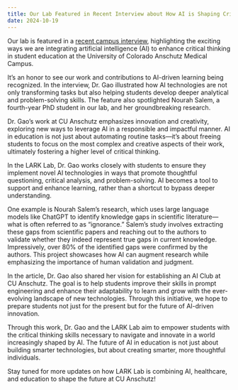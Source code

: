```yaml
---
title: Our Lab Featured in Recent Interview about How AI is Shaping Critical Thinking at CU Anschutz
date: 2024-10-19
---
```



Our lab is featured in a [recent campus interview](https://news.cuanschutz.edu/dbmi/ai-in-graduate-education), highlighting the exciting ways we are integrating artificial intelligence (AI) to enhance critical thinking in student education at the University of Colorado Anschutz Medical Campus. <!--more-->

It’s an honor to see our work and contributions to AI-driven learning being recognized. In the interview, Dr. Gao illustrated how AI technologies are not only transforming tasks but also helping students develop deeper analytical and problem-solving skills. The feature also spotlighted Nourah Salem, a fourth-year PhD student in our lab, and her groundbreaking research.

Dr. Gao’s work at CU Anschutz emphasizes innovation and creativity, exploring new ways to leverage AI in a responsible and impactful manner. AI in education is not just about automating routine tasks—it’s about freeing students to focus on the most complex and creative aspects of their work, ultimately fostering a higher level of critical thinking.

In the LARK Lab, Dr. Gao works closely with students to ensure they implement novel AI technologies in ways that promote thoughtful questioning, critical analysis, and problem-solving. AI becomes a tool to support and enhance learning, rather than a shortcut to bypass deeper understanding.

One example is Nourah Salem’s research, which uses large language models like ChatGPT to identify knowledge gaps in scientific literature—what is often referred to as “ignorance.” Salem’s study involves extracting these gaps from scientific papers and reaching out to the authors to validate whether they indeed represent true gaps in current knowledge. Impressively, over 80% of the identified gaps were confirmed by the authors. This project showcases how AI can augment research while emphasizing the importance of human validation and judgment.

In the article, Dr. Gao also shared her vision for establishing an AI Club at CU Anschutz. The goal is to help students improve their skills in prompt engineering and enhance their adaptability to learn and grow with the ever-evolving landscape of new technologies. Through this initiative, we hope to prepare students not just for the present but for the future of AI-driven innovation.

Through this work, Dr. Gao and the LARK Lab aim to empower students with the critical thinking skills necessary to navigate and innovate in a world increasingly shaped by AI. The future of AI in education is not just about building smarter technologies, but about creating smarter, more thoughtful individuals.

Stay tuned for more updates on how LARK Lab is combining AI, healthcare, and education to shape the future at CU Anschutz!





 
